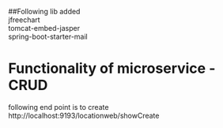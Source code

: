 ##Following lib added <br />
jfreechart <br />
tomcat-embed-jasper <br />
spring-boot-starter-mail<br /> 

# Functionality of microservice - CRUD <br />
following end point is to create http://localhost:9193/locationweb/showCreate <br />